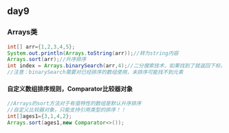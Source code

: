 ## day9
### Arrays类
```java
int[] arr={1,2,3,4,5};
System.out.println(Arrays.toString(arr));//转为string内容
Arrays.sort(arr);//升序排序
int index = Arrays.binarySearch(arr,4);//二分搜索技术，如果找到了就返回下标，如果没找到就返回负数，而且负数的绝对值是按照升序排序时，元素应该插入数组的位置的下标
//注意：binarySearch需要对已经排序的数组使用，未排序可能找不到元素
```
#### 自定义数组排序规则，Comparator比较器对象
```java
//Arrays的sort方法对于有值特性的数组是默认升序排序
//自定义比较器对象，只能支持引用类型的排序！！
int[]ages1={3,1,4,2};
Arrays.sort(ages1,new Comparator<>());
